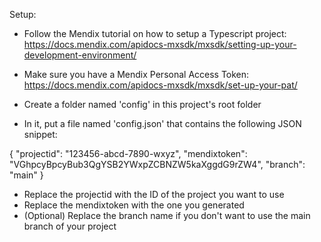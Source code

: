 Setup:

- Follow the Mendix tutorial on how to setup a Typescript project: https://docs.mendix.com/apidocs-mxsdk/mxsdk/setting-up-your-development-environment/
- Make sure you have a Mendix Personal Access Token: https://docs.mendix.com/apidocs-mxsdk/mxsdk/set-up-your-pat/

- Create a folder named 'config' in this project's root folder
- In it, put a file named 'config.json' that contains the following JSON snippet:

{
"projectid": "123456-abcd-7890-wxyz",
"mendixtoken": "VGhpcyBpcyBub3QgYSB2YWxpZCBNZW5kaXggdG9rZW4",
"branch": "main"
}

- Replace the projectid with the ID of the project you want to use
- Replace the mendixtoken with the one you generated
- (Optional) Replace the branch name if you don't want to use the main branch of your project
